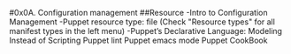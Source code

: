 #0x0A. Configuration management
##Resource
-Intro to Configuration Management
-Puppet resource type: file (Check "Resource types" for all manifest types in the left menu)
-Puppet’s Declarative Language: Modeling Instead of Scripting
Puppet lint
Puppet emacs mode
Puppet CookBook
